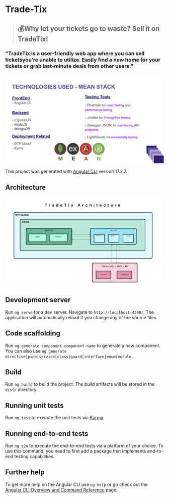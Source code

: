 # Trade-Tix

> ## **💰Why let your tickets go to waste? Sell it on TradeTix!**

### **"TradeTix is a user-friendly web app where you can sell ticketsyou’re unable to utilize. Easily find a new home for your tickets or grab last-minute deals from other users."**


![1717829741029](image/README/1717829741029.png)


This project was generated with [Angular CLI](https://github.com/angular/angular-cli) version 17.3.7.

## Architecture

![1717829846646](image/README/1717829846646.png)


## Development server

Run `ng serve` for a dev server. Navigate to `http://localhost:4200/`. The application will automatically reload if you change any of the source files.

## Code scaffolding

Run `ng generate component component-name` to generate a new component. You can also use `ng generate directive|pipe|service|class|guard|interface|enum|module`.

## Build

Run `ng build` to build the project. The build artifacts will be stored in the `dist/` directory.

## Running unit tests

Run `ng test` to execute the unit tests via [Karma](https://karma-runner.github.io).

## Running end-to-end tests

Run `ng e2e` to execute the end-to-end tests via a platform of your choice. To use this command, you need to first add a package that implements end-to-end testing capabilities.

## Further help

To get more help on the Angular CLI use `ng help` or go check out the [Angular CLI Overview and Command Reference](https://angular.io/cli) page.
